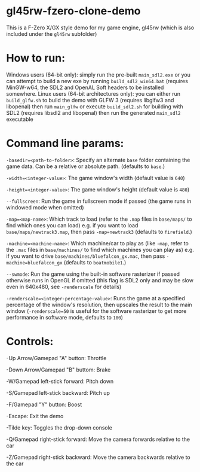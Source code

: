 # gl45rw-fzero-clone-demo

This is a F-Zero X/GX style demo for my game engine, gl45rw (which is also included under the `gl45rw` subfolder)

# How to run:
Windows users (64-bit only): simply run the pre-built `main_sdl2.exe` or you can attempt to build a new exe by running `build_sdl2_win64.bat` (requires MinGW-w64, the SDL2 and OpenAL Soft headers to be installed somewhere.
Linux users (64-bit architectures only): you can either run `build_glfw.sh` to build the demo with GLFW 3 (requires libglfw3 and libopenal) then run `main_glfw` or execute `build_sdl2.sh` for building with SDL2 (requires libsdl2 and libopenal) then run the generated `main_sdl2` executable

# Command line params:
`-basedir=<path-to-folder>`: Specify an alternate `base` folder containing the game data. Can be a relative or absolute path. (defaults to `base`.)

`-width=<integer-value>`: The game window's width (default value is `640`)

`-height=<integer-value>`: The game window's height (default value is `480`)

`--fullscreen`: Run the game in fullscreen mode if passed (the game runs in windowed mode when omitted)

`-map=<map-name>`: Which track to load (refer to the `.map` files in `base/maps/` to find which ones you can load) e.g. if you want to load `base/maps/newtrack3.map`, then pass `-map=newtrack3` (defaults to `firefield`.)

`-machine=<machine-name>`: Which machine/car to play as (like `-map`, refer to the `.mac` files in `base/machines/` to find which machines you can play as) e.g. if you want to drive `base/machines/bluefalcon_gx.mac`, then pass `-machine=bluefalcon_gx` (defaults to `boatmobile1`.)

`--swmode`: Run the game using the built-in software rasterizer if passed otherwise runs in OpenGL if omitted (this flag is SDL2 only and may be slow even in 640x480, see `-renderscale` for details)

`-renderscale=<integer-percentage-value>`: Runs the game at a specified percentage of the window's resolution, then upscales the result to the main window (`-renderscale=50` is useful for the software rasterizer to get more performance in software mode, defaults to `100`)


# Controls:

-Up Arrow/Gamepad "A" button: Throttle

-Down Arrow/Gamepad "B" buttom: Brake

-W/Gamepad left-stick forward: Pitch down

-S/Gamepad left-stick backward: Pitch up

-F/Gamepad "Y" button: Boost

-Escape: Exit the demo

-Tilde key: Toggles the drop-down console

-Q/Gamepad right-stick forward: Move the camera forwards relative to the car

-Z/Gamepad right-stick backward: Move the camera backwards relative to the car




